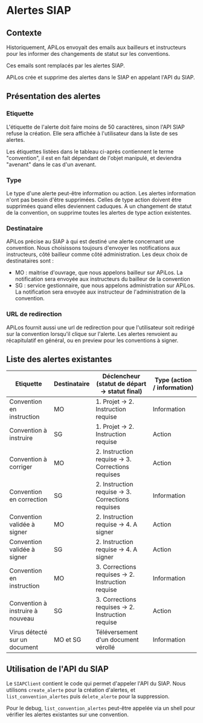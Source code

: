 ```{toctree}
```

# Alertes SIAP

## Contexte

Historiquement, APiLos envoyait des emails aux bailleurs et instructeurs pour les informer des changements de statut sur les conventions.

Ces emails sont remplacés par les alertes SIAP.

APiLos crée et supprime des alertes dans le SIAP en appelant l'API du SIAP.

## Présentation des alertes

### Etiquette

L'étiquette de l'alerte doit faire moins de 50 caractères, sinon l'API SIAP refuse la création. Elle sera affichée à l'utilisateur dans la liste de ses alertes.

Les étiquettes listées dans le tableau ci-après contiennent le terme "convention", il est en fait dépendant de l'objet manipulé, et deviendra "avenant" dans le cas d'un avenant.

### Type

Le type d'une alerte peut-être information ou action. Les alertes information n'ont pas besoin d'être supprimées. Celles de type action doivent être supprimées quand elles deviennent caduques. A un changement de statut de la convention, on supprime toutes les alertes de type action existentes.

### Destinataire

APiLos précise au SIAP à qui est destiné une alerte concernant une convention.
Nous choisissons toujours d'envoyer les notifications aux instructeurs, côté bailleur comme côté administration.
Les deux choix de destinataires sont :
- MO : maitrise d'ouvrage, que nous appelons bailleur sur APiLos. La notification sera envoyée aux instructeurs du bailleur de la convention
- SG : service gestionnaire, que nous appelons administration sur APiLos. La notification sera envoyée aux instructeur de l'administration de la convention.

### URL de redirection

APiLos fournit aussi une url de redirection pour que l'utilisateur soit redirigé sur la convention lorsqu'il clique sur l'alerte. Les alertes renvoient au récapitulatif en général, ou en preview pour les conventions à signer.

## Liste des alertes existantes

| Etiquette | Destinataire | Déclencheur (statut de départ -> statut final) | Type (action / information) |
| ---- | ---- | ---- | ---- |
| Convention en instruction | MO | 1. Projet -> 2. Instruction requise | Information |
| Convention à instruire | SG | 1. Projet -> 2. Instruction requise | Action |
| Convention à corriger | MO | 2. Instruction requise -> 3. Corrections requises | Action |
| Convention en correction | SG | 2. Instruction requise -> 3. Corrections requises | Information |
| Convention validée à signer | MO | 2. Instruction requise -> 4. A signer | Action |
| Convention validée à signer | SG | 2. Instruction requise -> 4. A signer | Action |
| Convention en instruction | MO | 3. Corrections requises -> 2. Instruction requise | Information |
| Convention à instruire à nouveau | SG | 3. Corrections requises -> 2. Instruction requise | Action |
| Virus détecté sur un document | MO et SG | Téléversement d'un document vérollé | Information |


## Utilisation de l'API du SIAP

Le `SIAPClient` contient le code qui permet d'appeler l'API du SIAP.
Nous utilisons `create_alerte` pour la création d'alertes, et `list_convention_alertes` puis `delete_alerte` pour la suppression.

Pour le debug, `list_convention_alertes` peut-être appelée via un shell pour vérifier les alertes existantes sur une convention.
